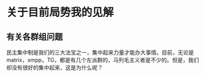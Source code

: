 # 关于目前局势我的见解
## 有关各群组问题
民主集中制是我们的三大法宝之一，集中起来力量才能办大事情。目前，无论是matrix，xmpp，TG，都是有几个左派群的，马列毛主义者是不少的。但是，我们却没有很好的集中起来，这是为什么呢？

<!--stackedit_data:
eyJoaXN0b3J5IjpbMTUwMzI3OTc4Nl19
-->